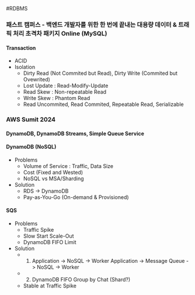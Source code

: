 #RDBMS

### 패스트 캠퍼스 - 백엔드 개발자를 위한 한 번에 끝내는 대용량 데이터 & 트래픽 처리 초격차 패키지 Online (MySQL)

#### Transaction
* ACID
* Isolation
	* Dirty Read (Not Commited but Read), Dirty Write (Commited but Ovewrited)
	* Lost Update : Read-Modify-Update
	* Read Skew : Non-repeatable Read
	* Write Skew : Phantom Read
	* Read Uncommited, Read Commited, Repeatable Read, Serializable

### AWS Sumit 2024

#### DynamoDB, DynamoDB Streams, Simple Queue Service

#### DynamoDB (NoSQL)
* Problems
	* Volume of Service : Traffic, Data Size
	* Cost (Fixed and Wested)
	* NoSQL vs MSA/Sharding
* Solution
	* RDS -> DynamoDB
	* Pay-as-You-Go (On-demand & Provisioned)
#### SQS
* Problems
	* Traffic Spike
	* Slow Start Scale-Out
	* DynamoDB FIFO Limit
* Solution
	* 1) Application -> NoSQL -> Worker
	    Application -> Message Queue -> NoSQL -> Worker
	* 2) DynamoDB FIFO Group by Chat (Shard?)
	* Stable at Traffic Spike
